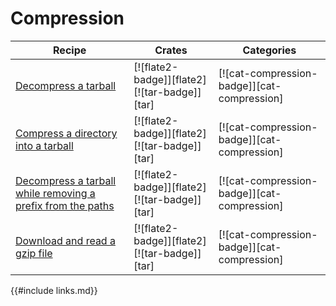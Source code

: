 # Compression

| Recipe | Crates | Categories |
|--------|--------|------------|
| [Decompress a tarball][ex-tar-decompress] | [![flate2-badge]][flate2] [![tar-badge]][tar] | [![cat-compression-badge]][cat-compression] |
| [Compress a directory into a tarball][ex-tar-compress] | [![flate2-badge]][flate2] [![tar-badge]][tar] | [![cat-compression-badge]][cat-compression] |
| [Decompress a tarball while removing a prefix from the paths][ex-tar-strip-prefix] | [![flate2-badge]][flate2] [![tar-badge]][tar] | [![cat-compression-badge]][cat-compression] |
| [Download and read a gzip file][ex-gzip-download] | [![flate2-badge]][flate2] [![tar-badge]][tar] | [![cat-compression-badge]][cat-compression] |

[ex-tar-decompress]: compression/tar.html#decompress-a-tarball
[ex-tar-compress]: compression/tar.html#compress-a-directory-into-tarball
[ex-tar-strip-prefix]: compression/tar.html#decompress-a-tarball-while-removing-a-prefix-from-the-paths
[ex-gzip-download]: compression/gzip.html#download-and-read-a-gzip-file

{{#include links.md}}
